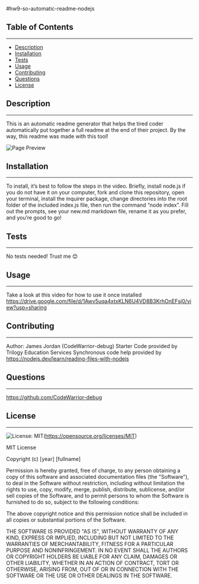 
  #hw9-so-automatic-readme-nodejs

  ## Table of Contents
  ---
  * [Description](#description)
  * [Installation](#installation)
  * [Tests](#tests)
  * [Usage](#usage)
  * [Contributing](#contributing)
  * [Questions](#questions)
  * [License](#license)

  ## Description
  ---
  This is an automatic readme generator that helps the tired coder automatically put together a full readme at the end of their project. By the way, this readme was made with this tool!

![Page Preview](https://raw.githubusercontent.com/CodeWarrior-debug/hw9-so-automatic-readme-node.js/main/README%20Preview.png)

  ## Installation
  ---
  To install, it’s best to follow the steps in the video. Briefly, install node.js if you do not have it on your computer, fork and clone this repository, open your terminal, install the inquirer package, change directories into the root folder of the included index.js file, then run the command “node index”. Fill out the prompts, see your new.md markdown file, rename it as you prefer, and you’re good to go!

  ## Tests
  ---
  No tests needed! Trust me 😊

  ## Usage
  ---
  Take a look at this video for how to use it once installed 
  https://drive.google.com/file/d/1Awv5uqa4xtxKLN6U4VD8B3KrhOnEFsj0/view?usp=sharing

  ## Contributing
  ---
  Author: James Jordan (CodeWarrior-debug) 
  Starter Code provided by Trilogy Education Services
  Synchronous code help provided by https://nodejs.dev/learn/reading-files-with-nodejs

  ## Questions
  ---
  https://github.com/CodeWarrior-debug

  ## License
  ---
  ![License: MIT](https://img.shields.io/badge/License-MIT-yellow.svg)(https://opensource.org/licenses/MIT)

  MIT License

Copyright (c) [year] [fullname]

Permission is hereby granted, free of charge, to any person obtaining a copy
of this software and associated documentation files (the "Software"), to deal
in the Software without restriction, including without limitation the rights
to use, copy, modify, merge, publish, distribute, sublicense, and/or sell
copies of the Software, and to permit persons to whom the Software is
furnished to do so, subject to the following conditions:

The above copyright notice and this permission notice shall be included in all
copies or substantial portions of the Software.

THE SOFTWARE IS PROVIDED "AS IS", WITHOUT WARRANTY OF ANY KIND, EXPRESS OR
IMPLIED, INCLUDING BUT NOT LIMITED TO THE WARRANTIES OF MERCHANTABILITY,
FITNESS FOR A PARTICULAR PURPOSE AND NONINFRINGEMENT. IN NO EVENT SHALL THE
AUTHORS OR COPYRIGHT HOLDERS BE LIABLE FOR ANY CLAIM, DAMAGES OR OTHER
LIABILITY, WHETHER IN AN ACTION OF CONTRACT, TORT OR OTHERWISE, ARISING FROM,
OUT OF OR IN CONNECTION WITH THE SOFTWARE OR THE USE OR OTHER DEALINGS IN THE
SOFTWARE.
